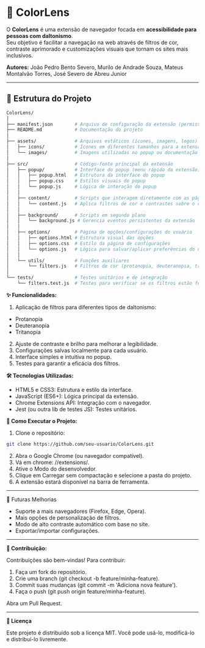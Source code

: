 # 🎨 ColorLens

O **ColorLens** é uma extensão de navegador focada em **acessibilidade para pessoas com daltonismo**.  
Seu objetivo é facilitar a navegação na web através de filtros de cor, contraste aprimorado e customizações visuais que tornam os sites mais inclusivos.

**Autores:** João Pedro Bento Severo, Murilo de Andrade Souza, Mateus Montalvão Torres, José Severo de Abreu Junior

---

## 📂 Estrutura do Projeto

```bash
ColorLens/
│
├── manifest.json        # Arquivo de configuração da extensão (permissões, nome, ícones etc.)
├── README.md            # Documentação do projeto
│
├── assets/              # Arquivos estáticos (ícones, imagens, logos)
│   ├── icons/           # Ícones em diferentes tamanhos para a extensão
│   └── images/          # Imagens utilizadas no popup ou documentação
│
├── src/                 # Código-fonte principal da extensão
│   ├── popup/           # Interface do popup (menu rápido da extensão)
│   │   ├── popup.html   # Estrutura da interface do popup
│   │   ├── popup.css    # Estilos visuais do popup
│   │   └── popup.js     # Lógica de interação do popup
│   │
│   ├── content/         # Scripts que interagem diretamente com as páginas visitadas
│   │   └── content.js   # Aplica filtros de cor e contrastes sobre o conteúdo da página
│   │
│   ├── background/      # Scripts em segundo plano
│   │   └── background.js # Gerencia eventos persistentes da extensão
│   │
│   ├── options/         # Página de opções/configurações do usuário
│   │   ├── options.html # Estrutura visual das opções
│   │   ├── options.css  # Estilo da página de configurações
│   │   └── options.js   # Lógica para salvar/aplicar preferências do usuário
│   │
│   └── utils/           # Funções auxiliares
│       └── filters.js   # Filtros de cor (protanopia, deuteranopia, tritanopia etc.)
│
└── tests/               # Testes unitários e de integração
    └── filters.test.js  # Testes para verificar se os filtros estão funcionando corretamente
```

**✨ Funcionalidades:**

1. Aplicação de filtros para diferentes tipos de daltonismo:
- Protanopia
- Deuteranopia
- Tritanopia

2. Ajuste de contraste e brilho para melhorar a legibilidade.
3. Configurações salvas localmente para cada usuário.
4. Interface simples e intuitiva no popup.
5. Testes para garantir a eficácia dos filtros.

**🛠️ Tecnologias Utilizadas:**

- HTML5 e CSS3: Estrutura e estilo da interface.
- JavaScript (ES6+): Lógica principal da extensão.
- Chrome Extensions API: Integração com o navegador.
- Jest (ou outra lib de testes JS): Testes unitários.

**🚀 Como Executar o Projeto:**

1. Clone o repositório:
```bash
git clone https://github.com/seu-usuario/ColorLens.git
```
2. Abra o Google Chrome (ou navegador compatível).
3. Vá em chrome: //extensions/.
4. Ative o Modo do desenvolvedor.
5. Clique em Carregar sem compactação e selecione a pasta do projeto.
6. A extensão estará disponível na barra de ferramenta.

---

📌 Futuras Melhorias

- Suporte a mais navegadores (Firefox, Edge, Opera).
- Mais opções de personalização de filtros.
- Modo de alto contraste automático com base no site.
- Exportar/importar configurações.

---

**🤝 Contribuição:**

Contribuições são bem-vindas!
Para contribuir:

1. Faça um fork do repositório.
2. Crie uma branch (git checkout -b feature/minha-feature).
3. Commit suas mudanças (git commit -m 'Adiciona nova feature').
4. Faça o push (git push origin feature/minha-feature).

Abra um Pull Request.

---

**📜 Licença**

Este projeto é distribuído sob a licença MIT.
Você pode usá-lo, modificá-lo e distribuí-lo livremente.

